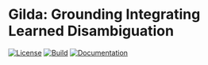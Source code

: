 # Gilda: Grounding Integrating Learned Disambiguation
[![License](https://img.shields.io/badge/License-BSD%202--Clause-orange.svg)](https://opensource.org/licenses/BSD-2-Clause)
[![Build](https://travis-ci.org/bgyori/gilda.svg)](https://travis-ci.org/bgyori/gilda)
[![Documentation](https://readthedocs.org/projects/gilda/badge/?version=latest)](https://gilda.readthedocs.io/en/latest/?badge=latest)
